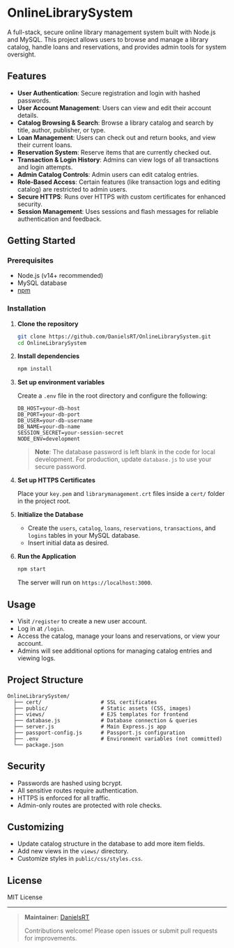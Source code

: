 # OnlineLibrarySystem

A full-stack, secure online library management system built with Node.js and MySQL. This project allows users to browse and manage a library catalog, handle loans and reservations, and provides admin tools for system oversight.

## Features

- **User Authentication**: Secure registration and login with hashed passwords.
- **User Account Management**: Users can view and edit their account details.
- **Catalog Browsing & Search**: Browse a library catalog and search by title, author, publisher, or type.
- **Loan Management**: Users can check out and return books, and view their current loans.
- **Reservation System**: Reserve items that are currently checked out.
- **Transaction & Login History**: Admins can view logs of all transactions and login attempts.
- **Admin Catalog Controls**: Admin users can edit catalog entries.
- **Role-Based Access**: Certain features (like transaction logs and editing catalog) are restricted to admin users.
- **Secure HTTPS**: Runs over HTTPS with custom certificates for enhanced security.
- **Session Management**: Uses sessions and flash messages for reliable authentication and feedback.

## Getting Started

### Prerequisites

- Node.js (v14+ recommended)
- MySQL database
- [npm](https://www.npmjs.com/)

### Installation

1. **Clone the repository**
   ```bash
   git clone https://github.com/DanielsRT/OnlineLibrarySystem.git
   cd OnlineLibrarySystem
   ```

2. **Install dependencies**
   ```bash
   npm install
   ```

3. **Set up environment variables**

   Create a `.env` file in the root directory and configure the following:

   ```
   DB_HOST=your-db-host
   DB_PORT=your-db-port
   DB_USER=your-db-username
   DB_NAME=your-db-name
   SESSION_SECRET=your-session-secret
   NODE_ENV=development
   ```

   > **Note**: The database password is left blank in the code for local development. For production, update `database.js` to use your secure password.

4. **Set up HTTPS Certificates**

   Place your `key.pem` and `librarymanagement.crt` files inside a `cert/` folder in the project root.

5. **Initialize the Database**

   - Create the `users`, `catalog`, `loans`, `reservations`, `transactions`, and `logins` tables in your MySQL database.
   - Insert initial data as desired.

6. **Run the Application**
   ```bash
   npm start
   ```
   The server will run on `https://localhost:3000`.

## Usage

- Visit `/register` to create a new user account.
- Log in at `/login`.
- Access the catalog, manage your loans and reservations, or view your account.
- Admins will see additional options for managing catalog entries and viewing logs.

## Project Structure

```
OnlineLibrarySystem/
  ├── cert/                   # SSL certificates
  ├── public/                 # Static assets (CSS, images)
  ├── views/                  # EJS templates for frontend
  ├── database.js             # Database connection & queries
  ├── server.js               # Main Express.js app
  ├── passport-config.js      # Passport.js configuration
  ├── .env                    # Environment variables (not committed)
  └── package.json
```

## Security

- Passwords are hashed using bcrypt.
- All sensitive routes require authentication.
- HTTPS is enforced for all traffic.
- Admin-only routes are protected with role checks.

## Customizing

- Update catalog structure in the database to add more item fields.
- Add new views in the `views/` directory.
- Customize styles in `public/css/styles.css`.

## License

MIT License

---

> **Maintainer:** [DanielsRT](https://github.com/DanielsRT)
>  
> Contributions welcome! Please open issues or submit pull requests for improvements.
